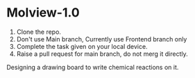 # Molview-1.0

<ol>
  <li>Clone the repo.</li>
  <li>Don't use Main branch, Currently use Frontend branch only</li>
  <li>Complete the task given on your local device.</li>
  <li>Raise a pull request for main branch, do not merg it directly.</li>
</ol>

Designing a drawing board to write chemical reactions on it.
